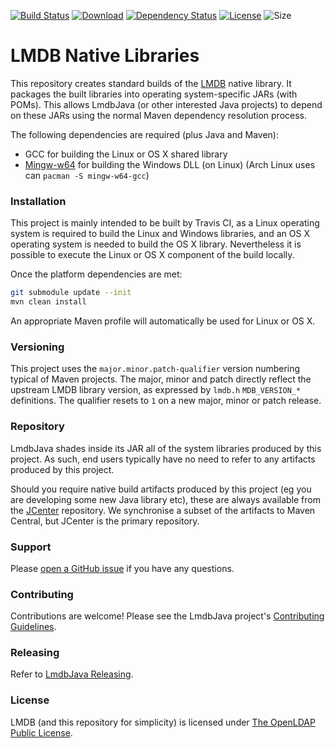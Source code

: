 [![Build Status](https://travis-ci.org/lmdbjava/native.svg?branch=master)](https://travis-ci.org/lmdbjava/native)
[![Download](https://api.bintray.com/packages/lmdbjava/maven/org.lmdbjava:native/images/download.svg)](https://bintray.com/lmdbjava/maven/org.lmdbjava:native/_latestVersion)
[![Dependency Status](https://www.versioneye.com/user/projects/577d1dab91aab50027c6ca38/badge.svg?style=flat-square)](https://www.versioneye.com/user/projects/577d1dab91aab50027c6ca38)
[![License](https://img.shields.io/hexpm/l/plug.svg?maxAge=2592000)](http://www.openldap.org/software/release/license.html)
![Size](https://reposs.herokuapp.com/?path=lmdbjava/native)

# LMDB Native Libraries

This repository creates standard builds of the [LMDB](http://symas.com/mdb/)
native library. It packages the built libraries into operating system-specific
JARs (with POMs). This allows LmdbJava (or other interested Java projects) to
depend on these JARs using the normal Maven dependency resolution process.

The following dependencies are required (plus Java and Maven):

* GCC for building the Linux or OS X shared library
* [Mingw-w64](http://mingw-w64.org/) for building the Windows DLL (on Linux)
  (Arch Linux uses can `pacman -S mingw-w64-gcc`)

### Installation

This project is mainly intended to be built by Travis CI, as a Linux operating
system is required to build the Linux and Windows libraries, and an OS X
operating system is needed to build the OS X library. Nevertheless it is
possible to execute the Linux or OS X component of the build locally.

Once the platform dependencies are met:

```bash
git submodule update --init
mvn clean install
```

An appropriate Maven profile will automatically be used for Linux or OS X.

### Versioning

This project uses the `major.minor.patch-qualifier` version numbering typical
of Maven projects. The major, minor and patch directly reflect the upstream
LMDB library version, as expressed by `lmdb.h` `MDB_VERSION_*` definitions.
The qualifier resets to `1` on a new major, minor or patch release.

### Repository

LmdbJava shades inside its JAR all of the system libraries produced by this
project. As such, end users typically have no need to refer to any artifacts
produced by this project.

Should you require native build artifacts produced by this project (eg you are
developing some new Java library etc), these are always available from the
[JCenter](https://bintray.com/bintray/jcenter) repository. We synchronise a
subset of the artifacts to Maven Central, but JCenter is the primary repository.

### Support

Please [open a GitHub issue](https://github.com/lmdbjava/native/issues) if you
have any questions.

### Contributing

Contributions are welcome! Please see the LmdbJava project's
[Contributing Guidelines](https://github.com/lmdbjava/lmdbjava/blob/master/CONTRIBUTING.md).

### Releasing

Refer to
[LmdbJava Releasing](https://github.com/lmdbjava/lmdbjava/blob/master/RELEASE.md).

### License
LMDB (and this repository for simplicity) is licensed under
[The OpenLDAP Public License](http://www.openldap.org/software/release/license.html).
